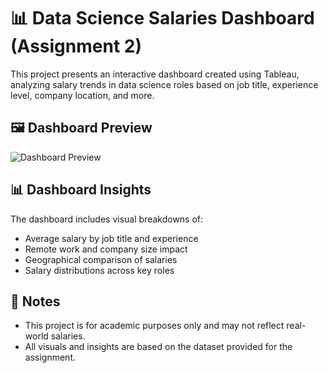 # 📊 Data Science Salaries Dashboard (Assignment 2)

This project presents an interactive dashboard created using Tableau, analyzing salary trends in data science roles based on job title, experience level, company location, and more.

## 🖼️ Dashboard Preview

![Dashboard Preview](Dashboard.png)

## 📊 Dashboard Insights

The dashboard includes visual breakdowns of:
- Average salary by job title and experience
- Remote work and company size impact
- Geographical comparison of salaries
- Salary distributions across key roles

## 📝 Notes

- This project is for academic purposes only and may not reflect real-world salaries.
- All visuals and insights are based on the dataset provided for the assignment.
